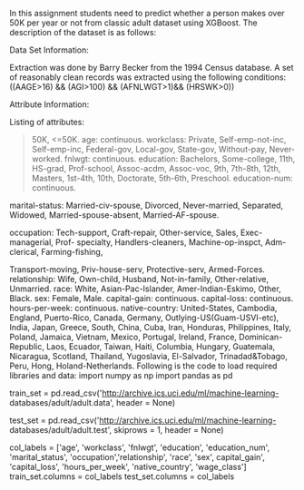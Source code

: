 In this assignment students need to predict whether a person makes over 50K per year
or not from classic adult dataset using XGBoost. The description of the dataset is as
follows:

Data Set Information:

Extraction was done by Barry Becker from the 1994 Census database. A set of
reasonably clean records was extracted using the following conditions: ((AAGE>16) &&
(AGI>100) && (AFNLWGT>1)&& (HRSWK>0))

Attribute Information:

Listing of attributes:

>50K, <=50K.
age: continuous.
workclass: Private, Self-emp-not-inc, Self-emp-inc, Federal-gov, Local-gov, State-gov,
Without-pay, Never-worked.
fnlwgt: continuous.
education: Bachelors, Some-college, 11th, HS-grad, Prof-school, Assoc-acdm, Assoc-voc,
9th, 7th-8th, 12th, Masters, 1st-4th, 10th, Doctorate, 5th-6th, Preschool.
education-num: continuous.

marital-status: Married-civ-spouse, Divorced, Never-married, Separated, Widowed,
Married-spouse-absent, Married-AF-spouse.

occupation: Tech-support, Craft-repair, Other-service, Sales, Exec-managerial, Prof-
specialty, Handlers-cleaners, Machine-op-inspct, Adm-clerical, Farming-fishing,

Transport-moving, Priv-house-serv, Protective-serv, Armed-Forces.
relationship: Wife, Own-child, Husband, Not-in-family, Other-relative, Unmarried.
race: White, Asian-Pac-Islander, Amer-Indian-Eskimo, Other, Black.
sex: Female, Male.
capital-gain: continuous.
capital-loss: continuous.
hours-per-week: continuous.
native-country: United-States, Cambodia, England, Puerto-Rico, Canada, Germany,
Outlying-US(Guam-USVI-etc), India, Japan, Greece, South, China, Cuba, Iran, Honduras,
Philippines, Italy, Poland, Jamaica, Vietnam, Mexico, Portugal, Ireland, France,
Dominican-Republic, Laos, Ecuador, Taiwan, Haiti, Columbia, Hungary, Guatemala,
Nicaragua, Scotland, Thailand, Yugoslavia, El-Salvador, Trinadad&Tobago, Peru, Hong,
Holand-Netherlands.
Following is the code to load required libraries and data:
import numpy as np
import pandas as pd

train_set = pd.read_csv('http://archive.ics.uci.edu/ml/machine-learning-
databases/adult/adult.data', header = None)

test_set = pd.read_csv('http://archive.ics.uci.edu/ml/machine-learning-
databases/adult/adult.test', skiprows = 1, header = None)

col_labels = ['age', 'workclass', 'fnlwgt', 'education', 'education_num', 'marital_status',
'occupation','relationship', 'race', 'sex', capital_gain', 'capital_loss', 'hours_per_week',
'native_country', 'wage_class']
train_set.columns = col_labels
test_set.columns = col_labels
